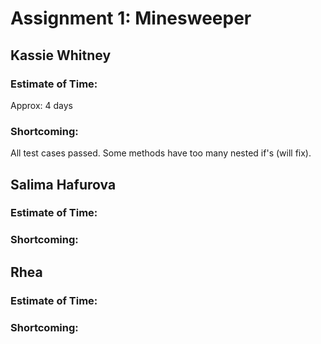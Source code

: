 # Assignment 1: Minesweeper

##   Kassie Whitney
### Estimate of Time: 
Approx: 4 days
### Shortcoming: 
All test cases passed. Some methods have too many nested if's (will fix). 

##   Salima Hafurova
### Estimate of Time: 
### Shortcoming:

##   Rhea
### Estimate of Time: 
### Shortcoming: